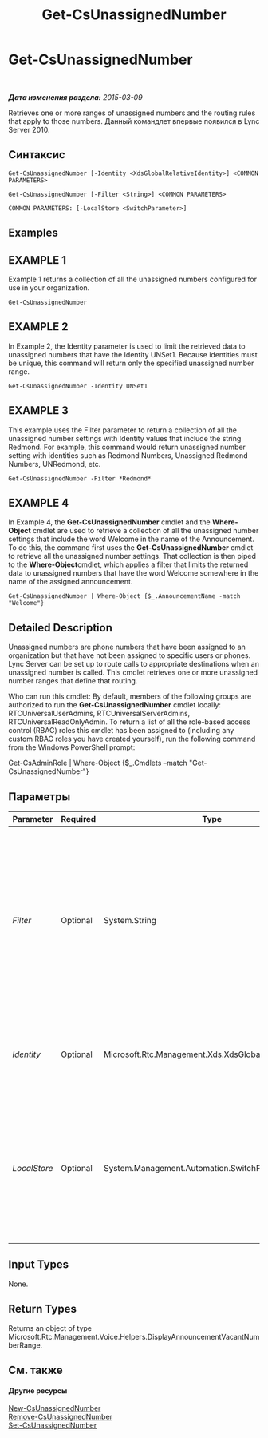 ﻿---
title: Get-CsUnassignedNumber
TOCTitle: Get-CsUnassignedNumber
ms:assetid: a8e5cfc1-e7a0-4917-9cd9-f541fedb3a61
ms:mtpsurl: https://technet.microsoft.com/ru-ru/library/Gg412792(v=OCS.15)
ms:contentKeyID: 49310789
ms.date: 05/19/2016
mtps_version: v=OCS.15
ms.translationtype: HT
---

# Get-CsUnassignedNumber

 

_**Дата изменения раздела:** 2015-03-09_

Retrieves one or more ranges of unassigned numbers and the routing rules that apply to those numbers. Данный командлет впервые появился в Lync Server 2010.

## Синтаксис

    Get-CsUnassignedNumber [-Identity <XdsGlobalRelativeIdentity>] <COMMON PARAMETERS>

    Get-CsUnassignedNumber [-Filter <String>] <COMMON PARAMETERS>

    COMMON PARAMETERS: [-LocalStore <SwitchParameter>]

## Examples

## EXAMPLE 1

Example 1 returns a collection of all the unassigned numbers configured for use in your organization.

    Get-CsUnassignedNumber

## EXAMPLE 2

In Example 2, the Identity parameter is used to limit the retrieved data to unassigned numbers that have the Identity UNSet1. Because identities must be unique, this command will return only the specified unassigned number range.

    Get-CsUnassignedNumber -Identity UNSet1

## EXAMPLE 3

This example uses the Filter parameter to return a collection of all the unassigned number settings with Identity values that include the string Redmond. For example, this command would return unassigned number setting with identities such as Redmond Numbers, Unassigned Redmond Numbers, UNRedmond, etc.

    Get-CsUnassignedNumber -Filter *Redmond*

## EXAMPLE 4

In Example 4, the **Get-CsUnassignedNumber** cmdlet and the **Where-Object** cmdlet are used to retrieve a collection of all the unassigned number settings that include the word Welcome in the name of the Announcement. To do this, the command first uses the **Get-CsUnassignedNumber** cmdlet to retrieve all the unassigned number settings. That collection is then piped to the **Where-Object**cmdlet, which applies a filter that limits the returned data to unassigned numbers that have the word Welcome somewhere in the name of the assigned announcement.

    Get-CsUnassignedNumber | Where-Object {$_.AnnouncementName -match "Welcome"}

## Detailed Description

Unassigned numbers are phone numbers that have been assigned to an organization but that have not been assigned to specific users or phones. Lync Server can be set up to route calls to appropriate destinations when an unassigned number is called. This cmdlet retrieves one or more unassigned number ranges that define that routing.

Who can run this cmdlet: By default, members of the following groups are authorized to run the **Get-CsUnassignedNumber** cmdlet locally: RTCUniversalUserAdmins, RTCUniversalServerAdmins, RTCUniversalReadOnlyAdmin. To return a list of all the role-based access control (RBAC) roles this cmdlet has been assigned to (including any custom RBAC roles you have created yourself), run the following command from the Windows PowerShell prompt:

Get-CsAdminRole | Where-Object {$\_.Cmdlets –match "Get-CsUnassignedNumber"}

## Параметры


<table>
<colgroup>
<col style="width: 25%" />
<col style="width: 25%" />
<col style="width: 25%" />
<col style="width: 25%" />
</colgroup>
<thead>
<tr class="header">
<th>Parameter</th>
<th>Required</th>
<th>Type</th>
<th>Description</th>
</tr>
</thead>
<tbody>
<tr class="odd">
<td><p><em>Filter</em></p></td>
<td><p>Optional</p></td>
<td><p>System.String</p></td>
<td><p>Performs a wildcard search that allows you to narrow down your results to only those unassigned number settings whose identities match the given wildcard string.</p></td>
</tr>
<tr class="even">
<td><p><em>Identity</em></p></td>
<td><p>Optional</p></td>
<td><p>Microsoft.Rtc.Management.Xds.XdsGlobalRelativeIdentity</p></td>
<td><p>The unique name of the unassigned number range to retrieve.</p></td>
</tr>
<tr class="odd">
<td><p><em>LocalStore</em></p></td>
<td><p>Optional</p></td>
<td><p>System.Management.Automation.SwitchParameter</p></td>
<td><p>Retrieves the unassigned number information from the local replica of the управления, rather than the управления itself.</p></td>
</tr>
</tbody>
</table>


## Input Types

None.

## Return Types

Returns an object of type Microsoft.Rtc.Management.Voice.Helpers.DisplayAnnouncementVacantNumberRange.

## См. также

#### Другие ресурсы

[New-CsUnassignedNumber](new-csunassignednumber.md)  
[Remove-CsUnassignedNumber](remove-csunassignednumber.md)  
[Set-CsUnassignedNumber](set-csunassignednumber.md)

